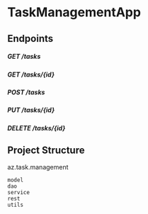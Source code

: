 # TaskManagementApp

## Endpoints

##### GET /tasks

##### GET /tasks/{id}

##### POST /tasks

##### PUT /tasks/{id}

##### DELETE /tasks/{id}

## Project Structure

az.task.management

    model
    dao
    service
    rest
    utils